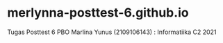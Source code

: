 # merlynna-posttest-6.github.io
Tugas Posttest 6 PBO
Marlina Yunus (2109106143) : Informatiika C2 2021
